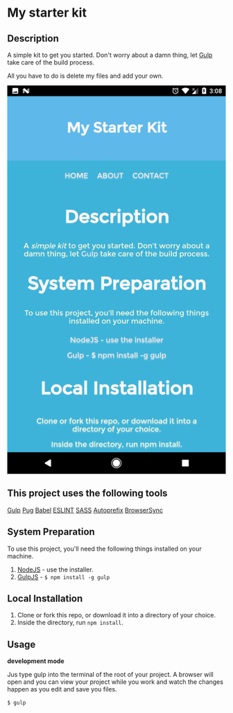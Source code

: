 My starter kit
=============================

## Description

A simple kit to get you started. Don't worry about a damn thing, let [Gulp](http://gulpjs.com/) take care of the build process.

All you have to do is delete my files and add your own.


![Project Preview](preview.png)


## This project uses the following tools

[Gulp](http://gulpjs.com/)
[Pug](https://github.com/pugjs/pug)
[Babel](https://babeljs.io/)
[ESLINT](http://eslint.org/)
[SASS](http://sass-lang.com/)
[Autoprefix](https://autoprefixer.github.io/)
[BrowserSync](https://browsersync.io/)

## System Preparation

To use this project, you'll need the following things installed on your machine.

1. [NodeJS](http://nodejs.org) - use the installer.
2. [GulpJS](https://github.com/gulpjs/gulp) - `$ npm install -g gulp`

## Local Installation

1. Clone or fork this repo, or download it into a directory of your choice.
2. Inside the directory, run `npm install`.

## Usage

**development mode**

Jus type gulp into the terminal of the root of your project. A browser will open and you can view your project while you work and watch the changes happen as you edit and save you files.

```shell
$ gulp
```
